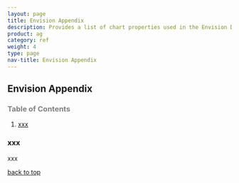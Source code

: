 ```yaml
---
layout: page
title: Envision Appendix
description: Provides a list of chart properties used in the Envision Dashboard.
product: ag
category: ref
weight: 4
type: page
nav-title: Envision Appendix 
---
```


Envision Appendix
------------------------------------------

<h3 name="top" style="color: grey;">Table of Contents</h3>

1. [xxx](#xxx)


### <a id="xxx"></a>xxx


xxx


<a href="#top">back to top</a>